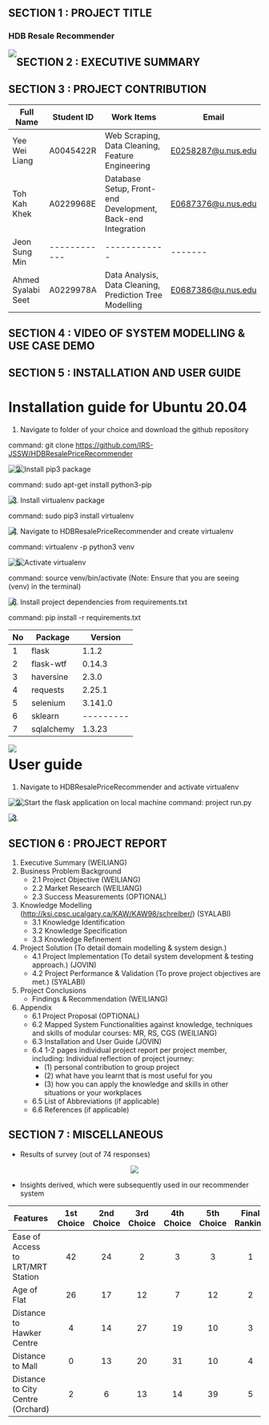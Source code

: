 ## SECTION 1 : PROJECT TITLE
### HDB Resale Recommender
<img src="Miscellaneous/Images/Poster.png?raw=true" style="float: left; margin-right: 0px;" />

## SECTION 2 : EXECUTIVE SUMMARY

## SECTION 3 : PROJECT CONTRIBUTION

| Full Name | Student ID | Work Items | Email |
|-----------|------------|------------|-------|
|Yee Wei Liang|A0045422R|Web Scraping, Data Cleaning, Feature Engineering |E0258287@u.nus.edu|
|Toh Kah Khek|A0229968E|Database Setup, Front-end Development, Back-end Integration|E0687376@u.nus.edu|
|Jeon Sung Min|------------|------------|-------|
|Ahmed Syalabi Seet|A0229978A|Data Analysis, Data Cleaning, Prediction Tree Modelling|E0687386@u.nus.edu|

## SECTION 4 : VIDEO OF SYSTEM MODELLING & USE CASE DEMO

## SECTION 5 : INSTALLATION AND USER GUIDE
# Installation guide for Ubuntu 20.04
1. Navigate to folder of your choice and download the github repository

command: git clone https://github.com/IRS-JSSW/HDBResalePriceRecommender

<img src="Miscellaneous/Install Guide/Step1-1.png?raw=true" style="float: left; margin-right: 0px;" />
<img src="Miscellaneous/Install Guide/Step1-2.png?raw=true" style="float: left; margin-right: 0px;" />

2. Install pip3 package

command: sudo apt-get install python3-pip

<img src="Miscellaneous/Install Guide/Step2.png?raw=true" style="float: left; margin-right: 0px;" />

3. Install virtualenv package

command: sudo pip3 install virtualenv

<img src="Miscellaneous/Install Guide/Step3.png?raw=true" style="float: left; margin-right: 0px;" />

4. Navigate to HDBResalePriceRecommender and create virtualenv

command: virtualenv -p python3 venv

<img src="Miscellaneous/Install Guide/Step4-1.png?raw=true" style="float: left; margin-right: 0px;" />
<img src="Miscellaneous/Install Guide/Step4-2.png?raw=true" style="float: left; margin-right: 0px;" />

5. Activate virtualenv

command: source venv/bin/activate (Note: Ensure that you are seeing (venv) in the terminal)

<img src="Miscellaneous/Install Guide/Step5.png?raw=true" style="float: left; margin-right: 0px;" />

6. Install project dependencies from requirements.txt

command: pip install -r requirements.txt

| No | Package | Version |
|----|---------|---------|
| 1 | flask | 1.1.2 |
| 2 | flask-wtf | 0.14.3 |
| 3 | haversine | 2.3.0 |
| 4 | requests | 2.25.1 |
| 5 | selenium | 3.141.0 |
| 6 | sklearn |---------|
| 7 | sqlalchemy | 1.3.23 |

<img src="Miscellaneous/Install Guide/Step6.png" style="float: left; margin-right: 0px;" />

# User guide
1. Navigate to HDBResalePriceRecommender and activate virtualenv
<img src="Miscellaneous/User Guide/Step1-1.png" style="float: left; margin-right: 0px;" />
<img src="Miscellaneous/User Guide/Step1-2.png" style="float: left; margin-right: 0px;" />

2. Start the flask application on local machine
   command: project run.py
<img src="Miscellaneous/User Guide/Step2.png" style="float: left; margin-right: 0px;" />

3. 

## SECTION 6 : PROJECT REPORT

1. Executive Summary (WEILIANG)
2. Business Problem Background
    - 2.1   Project Objective (WEILIANG)
    - 2.2   Market Research (WEILIANG)
    - 2.3   Success Measurements (OPTIONAL)
3. Knowledge Modelling (http://ksi.cpsc.ucalgary.ca/KAW/KAW98/schreiber/) (SYALABI)
    - 3.1   Knowledge Identification 
    - 3.2   Knowledge Specification
    - 3.3   Knowledge Refinement
4. Project Solution (To detail domain modelling & system design.)
    - 4.1   Project Implementation (To detail system development & testing approach.) (JOVIN)
    - 4.2   Project Performance & Validation (To prove project objectives are met.) (SYALABI)
5. Project Conclusions
    - Findings & Recommendation (WEILIANG)
6. Appendix 
    - 6.1   Project Proposal (OPTIONAL)
    - 6.2   Mapped System Functionalities against knowledge, techniques and skills of modular courses: MR, RS, CGS (WEILIANG)
    - 6.3   Installation and User Guide (JOVIN)
    - 6.4   1-2 pages individual project report per project member, including: Individual reflection of project journey:
      - (1) personal contribution to group project 
      - (2) what have you learnt that is most useful for you 
      - (3) how you can apply the knowledge and skills in other situations or your workplaces
    - 6.5   List of Abbreviations (if applicable)
    - 6.6   References (if applicable)

## SECTION 7 : MISCELLANEOUS

- Results of survey (out of 74 responses)

<p align='center'> 
    <img src="https://user-images.githubusercontent.com/70024666/115525076-58f87d80-a2c1-11eb-96b0-356861c7f4c1.png">
</p>

- Insights derived, which were subsequently used in our recommender system

| Features | 1st Choice | 2nd Choice | 3rd Choice | 4th Choice | 5th Choice | Final Ranking |
|----------|:----------:|:----------:|:----------:|:----------:|:----------:|:-------------:|
|Ease of Access to LRT/MRT Station|42|24|2|3|3|1|
|Age of Flat|26|17|12|7|12|2|
|Distance to Hawker Centre|4|14|27|19|10|3|
|Distance to Mall|0|13|20|31|10|4|
|Distance to City Centre (Orchard)|2|6|13|14|39|5|

